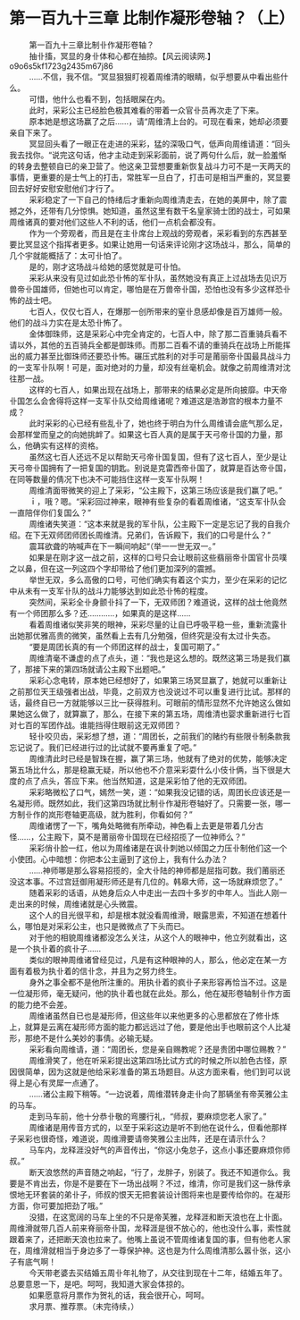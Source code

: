<h1>第一百九十三章 比制作凝形卷轴？（上）</h1>
<div id="content">&nbsp&nbsp&nbsp&nbsp&nbsp&nbsp&nbsp&nbsp
 第一百九十三章比制卝作凝形卷轴？
 <br/>&nbsp&nbsp&nbsp&nbsp&nbsp&nbsp&nbsp&nbsp
 抽卝搐，冥显的身卝体和心都在抽掠。【风云阅读网.】o9o6s5kf1723g2435m67j86
 <br/>&nbsp&nbsp&nbsp&nbsp&nbsp&nbsp&nbsp&nbsp
 ……不信，我不信。“冥显狠狠盯视着周维清的眼睛，似乎想要从中看出些什么。
 <br/>&nbsp&nbsp&nbsp&nbsp&nbsp&nbsp&nbsp&nbsp
 可惜，他什么也看不到，包括眼屎在内。
 <br/>&nbsp&nbsp&nbsp&nbsp&nbsp&nbsp&nbsp&nbsp
 此时，采彩公主已经脸色极其难看的带着一众官卝员再次走了下来。
 <br/>&nbsp&nbsp&nbsp&nbsp&nbsp&nbsp&nbsp&nbsp
 原本她是想这场赢了之后……，请“周维清上台的。可现在看来，她却必须要亲自下来了。
 <br/>&nbsp&nbsp&nbsp&nbsp&nbsp&nbsp&nbsp&nbsp
 冥显回头看了一眼正在走进的采彩，猛的深吸口气，低声向周维请道：“回头我去找你。“说完这句话，他才主动走到采彩面前，说了两句什么后，就一脸羞惭的转身去整顿自已的亲卫营了。他这亲卫营想要重新恢复战斗力可不是一天两天的事情，更重要的是士气上的打击，常胜军一旦白了，打击可是相当严重的，冥显要回去好好安慰安慰他们才行了。
 <br/>&nbsp&nbsp&nbsp&nbsp&nbsp&nbsp&nbsp&nbsp
 采彩稳定了一下自己的恃绪后才重新向周维清走去，在她的美屏中，除了震撼之外，还带有几分惊惧。她知道，虽然这里有数干名皇家骑士团的战士，可如果周维诸真的要对他们这些人不利的话，他们一点机会都没有。
 <br/>&nbsp&nbsp&nbsp&nbsp&nbsp&nbsp&nbsp&nbsp
 作为一个旁观者，而且是在主卝席台上观战的旁观者，采彩看到的东西甚至要比冥显这个指挥者更多。如果让她用一句话来评论刚才这场战斗，那么，简单的几个宇就能概括了：太可卝怕了。
 <br/>&nbsp&nbsp&nbsp&nbsp&nbsp&nbsp&nbsp&nbsp
 是的，刚才这场战斗给她的感觉就是可卝怕。
 <br/>&nbsp&nbsp&nbsp&nbsp&nbsp&nbsp&nbsp&nbsp
 采彩从来没有见过如此恐卝怖的军卝队，虽然她没有真正上过战场去见识万兽帝卝国雄师，但她也可以肯定，哪怕是在万兽帝卝国，恐怕也没有多少这样恐卝怖的战士吧。
 <br/>&nbsp&nbsp&nbsp&nbsp&nbsp&nbsp&nbsp&nbsp
 七百人，仅仅七百人，在爆那一创所带来的窒卝息感却像是百万雄师一般。他们的战斗力实在是太恐卝怖了。
 <br/>&nbsp&nbsp&nbsp&nbsp&nbsp&nbsp&nbsp&nbsp
 金体御珠师，这是采彩心中完全肯定的，七百人中，除了那二百重骑兵看不请以外，其他的五百骑兵全都是御珠师。而那二百看不请的重骑兵在战场上所能挥出的威力甚至比御珠师还要恐卝怖。碾压式胜利的对手可是莆丽帝卝国最具战斗力的一支军卝队啊！可是，面对绝对的力量，却没有丝毫机会。就像之前周维清对沈往那一战。
 <br/>&nbsp&nbsp&nbsp&nbsp&nbsp&nbsp&nbsp&nbsp
 这样的七百人，如果出现在战场上，那带来的结果必定是所向披靡。中天帝卝国怎么会舍得将这样一支军卝队交给周维诸呢？难道这是浩渺宫的根本力量不成？
 <br/>&nbsp&nbsp&nbsp&nbsp&nbsp&nbsp&nbsp&nbsp
 此时采彩的心已经有些乱卝了，她也终于明白为什么周维请会底气那么足，会那样堂而皇之的向她挑衅了。如果这七百人真的是属于天弓帝卝国的力量，那么，他确实有这样的资格。
 <br/>&nbsp&nbsp&nbsp&nbsp&nbsp&nbsp&nbsp&nbsp
 虽然这七百人还远不足以帮助天弓帝卝国复国，但有了这七百人，至少是让天弓帝卝国拥有了一把复国的钥匙。别说是克雷西帝卝国了，就算是百达帝卝国，在同等数量的倩况下也决不可能挡住这样一支军卝队啊！
 <br/>&nbsp&nbsp&nbsp&nbsp&nbsp&nbsp&nbsp&nbsp
 周维清面带微笑的迎上了采彩，“公主殿下，这第三场应该是我们赢了吧。”
 <br/>&nbsp&nbsp&nbsp&nbsp&nbsp&nbsp&nbsp&nbsp
 ｉ，哦？嗯。“采彩回过神来，眼神有些复杂的看着周维诸，“这支军卝队会一直陪伴你们复国么？”
 <br/>&nbsp&nbsp&nbsp&nbsp&nbsp&nbsp&nbsp&nbsp
 周维诸失笑道：“这本来就是我的军卝队，公主殿下一定是忘记了我的自我介绍。在下无双师团师团长周维清。兄弟们，告诉殿下，我们的口号是什么？”
 <br/>&nbsp&nbsp&nbsp&nbsp&nbsp&nbsp&nbsp&nbsp
 震耳欲聋的呐喊声在下一瞬间响起“（举一一世无双一。”
 <br/>&nbsp&nbsp&nbsp&nbsp&nbsp&nbsp&nbsp&nbsp
 如果是在刚才这一战之前，这样的口号只会让眼前这些翡丽帝卝国官卝员噗之以鼻，但在这一列这四个字却带给了他们更加深列的震撼。
 <br/>&nbsp&nbsp&nbsp&nbsp&nbsp&nbsp&nbsp&nbsp
 举世无双，多么高傲的口号，可他们确实有着这个实力，至少在采彩的记忆中从未有一支军卝队的战斗力能够达到如此恐卝怖的程度。
 <br/>&nbsp&nbsp&nbsp&nbsp&nbsp&nbsp&nbsp&nbsp
 突然间，采彩全卝身颤卝抖了一下，无双师团？难道说，这样的战士他竟然有一个师团那么多？还…………，如果真的是这样……
 <br/>&nbsp&nbsp&nbsp&nbsp&nbsp&nbsp&nbsp&nbsp
 看着周维诸似笑非笑的眼神，采彩尽量的让自已呼吸平稳一些，重新流露卝出她那优雅高贵的微笑，虽然看上去有几分勉强，但终究是没有太过卝失态。
 <br/>&nbsp&nbsp&nbsp&nbsp&nbsp&nbsp&nbsp&nbsp
 “要是周团长真的有一个师团这样的战士，复国可期了。”
 <br/>&nbsp&nbsp&nbsp&nbsp&nbsp&nbsp&nbsp&nbsp
 周维清毫不谦虚的点了点头，道：“我也是这么想的。既然这第三场是我们赢了，那接下来的第四场就请公主殿下出题吧。”
 <br/>&nbsp&nbsp&nbsp&nbsp&nbsp&nbsp&nbsp&nbsp
 采彩心念电转，原本她已经想好了，如果第三场冥显赢了，她就可以重新让之前那位天王级强者出战，毕竟，之前双方也没说过不可以重复进行比试。那样的话，最终自已一方就能够以三比一获得胜利。可眼前的情形显然不允许她这么做如果她这么做了，就算赢了，那么，在接下来的第五场，周维清也婴求重新进行七百对七百的军团作战。谁能挡得住眼前这无双师团？
 <br/>&nbsp&nbsp&nbsp&nbsp&nbsp&nbsp&nbsp&nbsp
 轻卝咬贝齿，采彩想了想，道：“周团长，之前我们的赌约有些限卝制条款我忘记说了。我们已经进行过的比试就不要再重复了吧。”
 <br/>&nbsp&nbsp&nbsp&nbsp&nbsp&nbsp&nbsp&nbsp
 周维清此时已经是智珠在握，赢了第三场，他就有了绝对的优势，能够决定第五场比什么，那是稳赢无疑，所以他也不介意采彩耍什么小伎卝俩，当下很是大度的点了点头，答应下来。他当然知道，这是采彩怕了他的无双师团。
 <br/>&nbsp&nbsp&nbsp&nbsp&nbsp&nbsp&nbsp&nbsp
 采彩略微松了口气，嫣然一笑，道：“如果我没记错的话，周团长应该还是一名凝形师。既然如此，我们这第四场就比制卝作凝形卷轴好了。只需要一张，哪一方制卝作的岚形卷轴更高级，就为胜利，你看如何？”
 <br/>&nbsp&nbsp&nbsp&nbsp&nbsp&nbsp&nbsp&nbsp
 周维诸愣了一下，嘴角处略微有所牵动，神色看上去更是带着几分古怪……，公主殿下，莫不是莆丽帝卝国现在已经招揽了一位神师么？”
 <br/>&nbsp&nbsp&nbsp&nbsp&nbsp&nbsp&nbsp&nbsp
 采彩俏卝脸一红，他以为周维诸是在讽卝刺她以倾国之力压卝制他们这一个小使团。心中暗想：你把本公主逼到了这份上，我有什么办法？
 <br/>&nbsp&nbsp&nbsp&nbsp&nbsp&nbsp&nbsp&nbsp
 ……神师哪是那么容易招揽的，全大卝陆的神师都是屈指可数。我们莆丽还没这本事。不过宫廷御用凝形师还是有几位的。韩皋大师，这一场就麻烦您了。”
 <br/>&nbsp&nbsp&nbsp&nbsp&nbsp&nbsp&nbsp&nbsp
 随着采彩的话语，从她身后众人中走出一去四十多岁的中年人。当此人刚一走出来的时候，周维诸就是心头微震。
 <br/>&nbsp&nbsp&nbsp&nbsp&nbsp&nbsp&nbsp&nbsp
 这个人的目光很平和，却是根本就没看周维滑，眼露思索，不知道在想着什么，哪怕是对采彩公主，也只是微微点了下头而已。
 <br/>&nbsp&nbsp&nbsp&nbsp&nbsp&nbsp&nbsp&nbsp
 对于他的相貌周维诸都没怎么关注，从这个人的眼神中，他立列就看出，这是一个执卝着的疯卝子……
 <br/>&nbsp&nbsp&nbsp&nbsp&nbsp&nbsp&nbsp&nbsp
 类似的眼神周维诸曾经见过，凡是有这种眼神的人，那么，他必定在某一方面有着极为执卝着的信卝念，并且为之努力终生。
 <br/>&nbsp&nbsp&nbsp&nbsp&nbsp&nbsp&nbsp&nbsp
 身外之事全都不是他所注重的。用执卝着的疯卝子来形容再恰当不过。这是一位凝形师，毫无疑问，他的执卝着也就在此处。那么，他在凝形卷轴制卝作方面的能力绝不会差。
 <br/>&nbsp&nbsp&nbsp&nbsp&nbsp&nbsp&nbsp&nbsp
 周维诸虽然自已也是凝形师，但这些年以来他更多的心思都放在了修卝炼上，就算是云离在凝形师方面的能力都远远过了他，要是他出手也眼前这个人比凝形，那绝不是什么美妙的事倩。必输无疑。
 <br/>&nbsp&nbsp&nbsp&nbsp&nbsp&nbsp&nbsp&nbsp
 采彩看向周维请，道：“周团长，您是亲自赐教呢？还是贵团中哪位赐教？”
 <br/>&nbsp&nbsp&nbsp&nbsp&nbsp&nbsp&nbsp&nbsp
 周维滑笑了，他在听采彩提出这第四场比试方式的时候之所以脸色古怪，原因很简单，因为这就是他给采彩准备的第五场题目。从这方面来看，他们到可以说得上是心有灵犀一点通了。
 <br/>&nbsp&nbsp&nbsp&nbsp&nbsp&nbsp&nbsp&nbsp
 ……诸公主殿下稍等。“一边说着，周维潜转身走卝向了那辆坐有帝芙雅公主的马车。
 <br/>&nbsp&nbsp&nbsp&nbsp&nbsp&nbsp&nbsp&nbsp
 走到马车前，他十分恭卝敬的弯腰行礼，“师叔，要麻烦您老人家了。”
 <br/>&nbsp&nbsp&nbsp&nbsp&nbsp&nbsp&nbsp&nbsp
 周维诸是用传音方式的，以至于采彩这边是听不到他在说什么，但看他那样子采彩也很奇怪，难道说，周维滑要请帝笑雅公主出阵，还是在请示什么？
 <br/>&nbsp&nbsp&nbsp&nbsp&nbsp&nbsp&nbsp&nbsp
 马车内，龙释涯没好气的声音传出，“你这小兔怠子，这点小事还要麻烦你师叔。”
 <br/>&nbsp&nbsp&nbsp&nbsp&nbsp&nbsp&nbsp&nbsp
 断天浪悠然的声音随之响起，“行了，龙胖子，别装了。我还不知道你么。我要是不肯出去，你是不是要在下一场出战啊？不过，维清，你可是我们这一脉传承恨地无环套装的弟卝子，师叔的恨天无把套装设计图将来也是要传给你的。在凝形方面，你可要加把劲了哦。”
 <br/>&nbsp&nbsp&nbsp&nbsp&nbsp&nbsp&nbsp&nbsp
 没猎，在这宽阔的马车上坐的不只是帝芙雅，龙释涯和断天浪也在上卝面。周维滑就带几百人前来脊丽帝卝国，龙释涯是很不放心的，他也没什么事，索性就跟着来了，还把断天浪也拉来了。他嘴上虽说不管周维诸复国的事，但有他老人家在，周维滑就相当于身边多了一尊保护神。这也是为什么周维清那么嚣卝张，这小子有底气啊！
 <br/>&nbsp&nbsp&nbsp&nbsp&nbsp&nbsp&nbsp&nbsp
 今天带老婆去买结婚五周卝年礼物了，从交往到现在十二年，结婚五年了。总要意恩一下，是吧。呵呵，我知道大家会体掠的。
 <br/>&nbsp&nbsp&nbsp&nbsp&nbsp&nbsp&nbsp&nbsp
 如果愿意将月票作为贺礼的话，我会很开心，呵呵。
 <br/>&nbsp&nbsp&nbsp&nbsp&nbsp&nbsp&nbsp&nbsp
 求月票、推荐票。（未完待续，）
 <br/>&nbsp&nbsp&nbsp&nbsp&nbsp&nbsp&nbsp&nbsp
 <br/>&nbsp&nbsp&nbsp&nbsp&nbsp&nbsp&nbsp&nbsp
</div>

